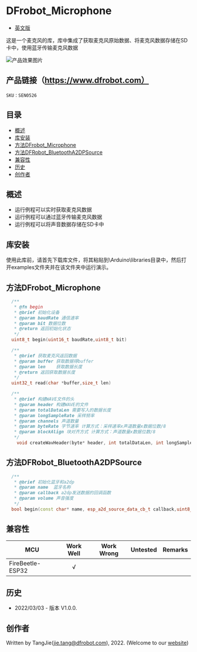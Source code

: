 # DFrobot_Microphone
- [英文版](./README.md)

这是一个麦克风的库，库中集成了获取麦克风原始数据、将麦克风数据存储在SD卡中，使用蓝牙传输麦克风数据

![产品效果图片](./resources/images/SEN0526.png)


## 产品链接（https://www.dfrobot.com）

    SKU：SEN0526

## 目录

  * [概述](#概述)
  * [库安装](#库安装)
  * [方法DFrobot_Microphone](#方法DFrobot_Microphone)
  * [方法DFRobot_BluetoothA2DPSource](#方法DFRobot_BluetoothA2DPSource)
  * [兼容性](#兼容性)
  * [历史](#历史)
  * [创作者](#创作者)

## 概述

* 运行例程可以实时获取麦克风数据
* 运行例程可以通过蓝牙传输麦克风数据
* 运行例程可以将声音数据存储在SD卡中

## 库安装

使用此库前，请首先下载库文件，将其粘贴到\Arduino\libraries目录中，然后打开examples文件夹并在该文件夹中运行演示。

## 方法DFrobot_Microphone

```C++
  /**
   * @fn begin
   * @brief 初始化设备
   * @param baudRate 通信速率
   * @param bit 数据位数
   * @return 返回初始化状态
   */
  uint8_t begin(uint16_t baudRate,uint8_t bit)

  /**
   * @brief 获取麦克风返回数据
   * @param buffer 获取数据得buffer
   * @param len    获取数据长度
   * @return 返回获取数据长度
   */
  uint32_t read(char *buffer,size_t len)

  /**
   * @brief 构建WAVE文件的头
   * @param header 构建WAVE的文件
   * @param totalDataLen 需要写入的数据长度
   * @param longSampleRate 采样频率
   * @param channels 声道数量
   * @param byteRate 字节速率 计算方式：采样速率x声道数量x数据位数/8
   * @param blockAlign 块对齐方式 计算方式：声道数量x数据位数/8
   */
    void createWavHeader(byte* header, int totalDataLen, int longSampleRate, uint8_t channels, int byteRate, uint8_t blockAlign)
```
## 方法DFRobot_BluetoothA2DPSource
```C++
  /**
   * @brief 初始化蓝牙和a2dp
   * @param name  蓝牙名称
   * @param callback a2dp发送数据的回调函数
   * @param volume 声音强度
   */
  bool begin(const char* name, esp_a2d_source_data_cb_t callback,uint8_t volume);

```

## 兼容性
MCU                | Work Well    | Work Wrong   | Untested    | Remarks
------------------ | :----------: | :----------: | :---------: | :----:
FireBeetle-ESP32   |      √       |              |             |



## 历史

- 2022/03/03 - 版本 V1.0.0.

## 创作者

Written by TangJie(jie.tang@dfrobot.com), 2022. (Welcome to our [website](https://www.dfrobot.com/))





